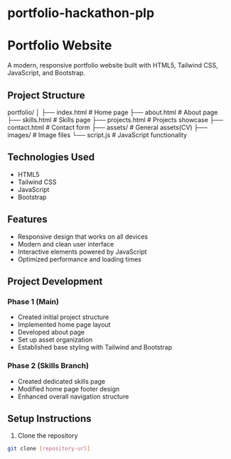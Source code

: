 # portfolio-hackathon-plp

# Portfolio Website

A modern, responsive portfolio website built with HTML5, Tailwind CSS, JavaScript, and Bootstrap.

## Project Structure
portfolio/
│
├── index.html      # Home page
├── about.html      # About page
├── skills.html     # Skills page
├── projects.html   # Projects showcase
├── contact.html    # Contact form
├── assets/         # General assets(CV)
├── images/         # Image files
└── script.js       # JavaScript functionality

## Technologies Used

- HTML5
- Tailwind CSS
- JavaScript
- Bootstrap

## Features

- Responsive design that works on all devices
- Modern and clean user interface
- Interactive elements powered by JavaScript
- Optimized performance and loading times

## Project Development

### Phase 1 (Main)
- Created initial project structure
- Implemented home page layout
- Developed about page
- Set up asset organization
- Established base styling with Tailwind and Bootstrap

### Phase 2 (Skills Branch)
- Created dedicated skills page
- Modified home page footer design
- Enhanced overall navigation structure



## Setup Instructions

1. Clone the repository
```bash
git clone [repository-url]

